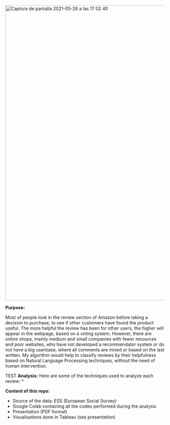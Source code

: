 <img width="930" alt="Captura de pantalla 2021-05-26 a las 17 02 40" src="https://user-images.githubusercontent.com/79402322/119683949-64047780-be44-11eb-8e97-d55348ace751.png">

**Purpose:**

Most of people look in the review section of Amazon before taking a decision to purchase, to see if other customers have found the product useful. The more helpful the review has been for other users, the higher will appear in the webpage, based on a voting system. However, there are online shops, mainly medium and small companies with fewer resources and poor websites, who have not developed a recommendator system or do not have a big userbase, where all comments are mixed or based on the last written. My algorithm would help to classify reviews by their helpfulness based on Natural Language Processing techniques, without the need of human intervention.



TEST
**Analysis:** Here are some of the techniques used to analyze each review:
* 



**Content of this repo:**
* Source of the data: ESS (European Social Survey)
* Google Colab containing all the codes performed during the analysis
* Presentation (PDF format)
* Visualisations done in Tableau (see presentation)
